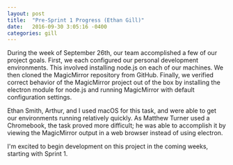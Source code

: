 ```yaml
---
layout: post
title:  "Pre-Sprint 1 Progress (Ethan Gill)"
date:   2016-09-30 3:05:16 -0400
categories: gill
---
```


During the week of September 26th, our team accomplished a few of our project goals.
First, we each configured our personal development environments. This involved installing node.js on each of our machines. We then cloned the MagicMirror repository from GitHub. Finally, we verified correct behavior of the MagicMirror project out of the box by installing the electron module for node.js and running MagicMirror with default configuration settings.

Ethan Smith, Arthur, and I used macOS for this task, and were able to get our environments running relatively quickly. As Matthew Turner used a Chromebook, the task proved more difficult; he was able to accomplish it by viewing the MagicMirror output in a web browser instead of using electron.

I'm excited to begin development on this project in the coming weeks, starting with Sprint 1.
